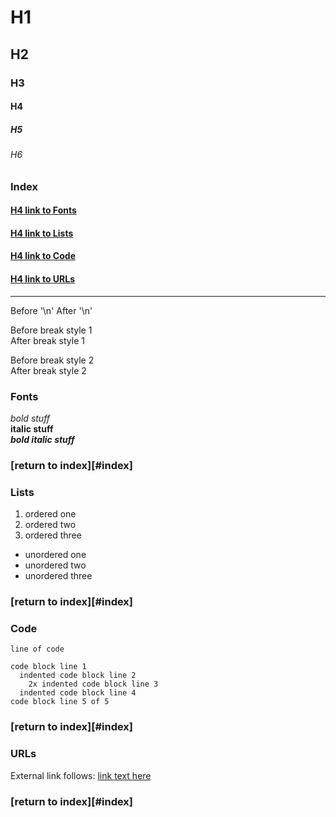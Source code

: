 # H1
## H2
### H3
#### H4
##### H5
###### H6

### Index
#### [H4 link to Fonts](#fonts)
#### [H4 link to Lists](#lists)
#### [H4 link to Code](#code)
#### [H4 link to URLs](#urls)

---

Before '\n'
After '\n'

Before break style 1<br/>
After break style 1

Before break style 2<br>
After break style 2

### Fonts
*bold stuff*<br>
**italic stuff**<br>
***bold italic stuff***<br>
### [return to index][#index]

### Lists
1. ordered one
2. ordered two
3. ordered three

- unordered one
- unordered two
- unordered three
### [return to index][#index]

### Code
`line of code`

```
code block line 1
  indented code block line 2
    2x indented code block line 3
  indented code block line 4
code block line 5 of 5
```
### [return to index][#index]

### URLs
External link follows:
[link text here](https://www.google.com)
### [return to index][#index]



